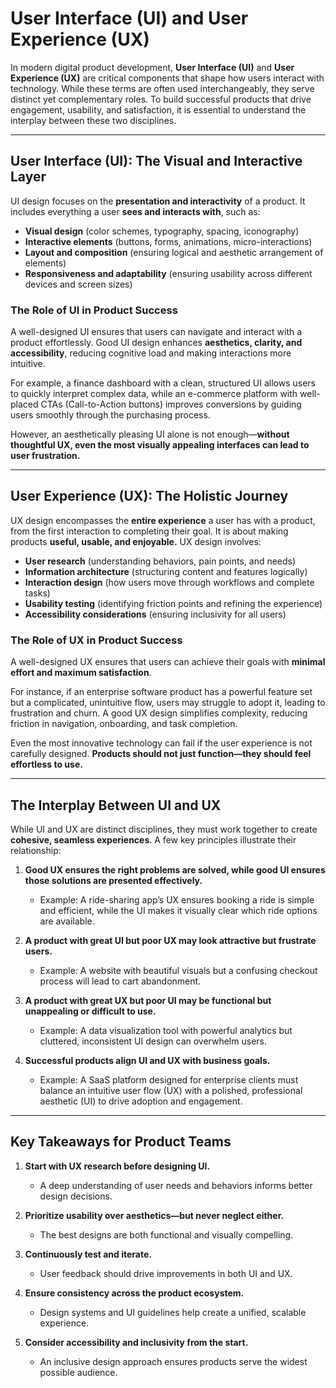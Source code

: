 # User Interface (UI) and User Experience (UX)

In modern digital product development, **User Interface (UI)** and **User Experience (UX)** are critical components that shape how users interact with technology. While these terms are often used interchangeably, they serve distinct yet complementary roles. To build successful products that drive engagement, usability, and satisfaction, it is essential to understand the interplay between these two disciplines.

---

## **User Interface (UI): The Visual and Interactive Layer**

UI design focuses on the **presentation and interactivity** of a product. It includes everything a user **sees and interacts with**, such as:

- **Visual design** (color schemes, typography, spacing, iconography)
- **Interactive elements** (buttons, forms, animations, micro-interactions)
- **Layout and composition** (ensuring logical and aesthetic arrangement of elements)
- **Responsiveness and adaptability** (ensuring usability across different devices and screen sizes)

### **The Role of UI in Product Success**

A well-designed UI ensures that users can navigate and interact with a product effortlessly. Good UI design enhances **aesthetics, clarity, and accessibility**, reducing cognitive load and making interactions more intuitive.

For example, a finance dashboard with a clean, structured UI allows users to quickly interpret complex data, while an e-commerce platform with well-placed CTAs (Call-to-Action buttons) improves conversions by guiding users smoothly through the purchasing process.

However, an aesthetically pleasing UI alone is not enough—**without thoughtful UX, even the most visually appealing interfaces can lead to user frustration.**

---

## **User Experience (UX): The Holistic Journey**

UX design encompasses the **entire experience** a user has with a product, from the first interaction to completing their goal. It is about making products **useful, usable, and enjoyable.** UX design involves:

- **User research** (understanding behaviors, pain points, and needs)
- **Information architecture** (structuring content and features logically)
- **Interaction design** (how users move through workflows and complete tasks)
- **Usability testing** (identifying friction points and refining the experience)
- **Accessibility considerations** (ensuring inclusivity for all users)

### **The Role of UX in Product Success**

A well-designed UX ensures that users can achieve their goals with **minimal effort and maximum satisfaction**.

For instance, if an enterprise software product has a powerful feature set but a complicated, unintuitive flow, users may struggle to adopt it, leading to frustration and churn. A good UX design simplifies complexity, reducing friction in navigation, onboarding, and task completion.

Even the most innovative technology can fail if the user experience is not carefully designed. **Products should not just function—they should feel effortless to use.**

---

## **The Interplay Between UI and UX**

While UI and UX are distinct disciplines, they must work together to create **cohesive, seamless experiences**. A few key principles illustrate their relationship:

1. **Good UX ensures the right problems are solved, while good UI ensures those solutions are presented effectively.**

   - Example: A ride-sharing app’s UX ensures booking a ride is simple and efficient, while the UI makes it visually clear which ride options are available.

2. **A product with great UI but poor UX may look attractive but frustrate users.**

   - Example: A website with beautiful visuals but a confusing checkout process will lead to cart abandonment.

3. **A product with great UX but poor UI may be functional but unappealing or difficult to use.**

   - Example: A data visualization tool with powerful analytics but cluttered, inconsistent UI design can overwhelm users.

4. **Successful products align UI and UX with business goals.**
   - Example: A SaaS platform designed for enterprise clients must balance an intuitive user flow (UX) with a polished, professional aesthetic (UI) to drive adoption and engagement.

---

## **Key Takeaways for Product Teams**

1. **Start with UX research before designing UI.**

   - A deep understanding of user needs and behaviors informs better design decisions.

2. **Prioritize usability over aesthetics—but never neglect either.**

   - The best designs are both functional and visually compelling.

3. **Continuously test and iterate.**

   - User feedback should drive improvements in both UI and UX.

4. **Ensure consistency across the product ecosystem.**

   - Design systems and UI guidelines help create a unified, scalable experience.

5. **Consider accessibility and inclusivity from the start.**
   - An inclusive design approach ensures products serve the widest possible audience.
